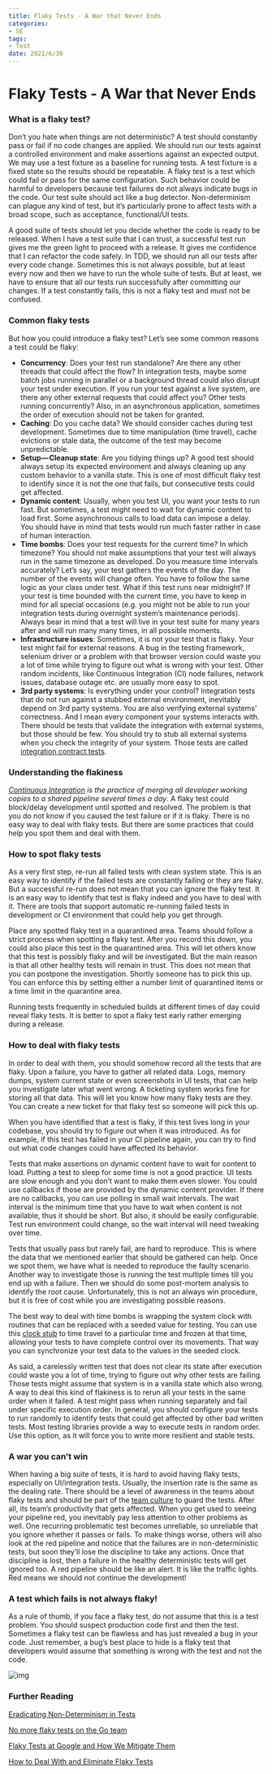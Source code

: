```yaml
---
title: Flaky Tests - A War that Never Ends
categories:
- SE
tags:
- Test
date: 2021/6/30
---
```




# Flaky Tests - A War that Never Ends

### What is a flaky test?

Don’t you hate when things are not deterministic? A test should constantly pass or fail if no code changes are applied. We should run our tests against a controlled environment and make assertions against an expected output. We may use a test fixture as a baseline for running tests. A test fixture is a fixed state so the results should be repeatable. A flaky test is a test which could fail or pass for the same configuration. Such behavior could be harmful to developers because test failures do not always indicate bugs in the code. Our test suite should act like a bug detector. Non-determinism can plague any kind of test, but it’s particularly prone to affect tests with a broad scope, such as acceptance, functional/UI tests.

A good suite of tests should let you decide whether the code is ready to be released. When I have a test suite that I can trust, a successful test run gives me the green light to proceed with a release. It gives me confidence that I can refactor the code safely. In TDD, we should run all our tests after every code change. Sometimes this is not always possible, but at least every now and then we have to run the whole suite of tests. But at least, we have to ensure that all our tests run successfully after committing our changes. If a test constantly fails, this is not a flaky test and must not be confused.

### Common flaky tests

But how you could introduce a flaky test? Let’s see some common reasons a test could be flaky:

- **Concurrency**: Does your test run standalone? Are there any other threads that could affect the flow? In integration tests, maybe some batch jobs running in parallel or a background thread could also disrupt your test under execution. If you run your test against a live system, are there any other external requests that could affect you? Other tests running concurrently? Also, in an asynchronous application, sometimes the order of execution should not be taken for granted.
- **Caching**: Do you cache data? We should consider caches during test development. Sometimes due to time manipulation (time travel), cache evictions or stale data, the outcome of the test may become unpredictable.
- **Setup — Cleanup state**: Are you tidying things up? A good test should always setup its expected environment and always cleaning up any custom behavior to a vanilla state. This is one of most difficult flaky test to identify since it is not the one that fails, but consecutive tests could get affected.
- **Dynamic content**: Usually, when you test UI, you want your tests to run fast. But sometimes, a test might need to wait for dynamic content to load first. Some asynchronous calls to load data can impose a delay. You should have in mind that tests would run much faster rather in case of human interaction.
- **Time bombs**: Does your test requests for the current time? In which timezone? You should not make assumptions that your test will always run in the same timezone as developed. Do you measure time intervals accurately? Let’s say, your test gathers the events of the day. The number of the events will change often. You have to follow the same logic as your class under test. What if this test runs near midnight? If your test is time bounded with the current time, you have to keep in mind for all special occasions (e.g. you might not be able to run your integration tests during overnight system’s maintenance periods). Always bear in mind that a test will live in your test suite for many years after and will run many many times, in all possible moments.
- **Infrastructure issues**: Sometimes, it is not your test that is flaky. Your test might fail for external reasons. A bug in the testing framework, selenium driver or a problem with that browser version could waste you a lot of time while trying to figure out what is wrong with your test. Other random incidents, like Continuous Integration (CI) node failures, network issues, database outage etc. are usually more easy to spot.
- **3rd party systems**: Is everything under your control? Integration tests that do not run against a stubbed external environment, inevitably depend on 3rd party systems. You are also verifying external systems’ correctness. And I mean every component your systems interacts with. There should be tests that validate the integration with external systems, but those should be few. You should try to stub all external systems when you check the integrity of your system. Those tests are called [integration contract tests](https://martinfowler.com/bliki/IntegrationContractTest.html).

### Understanding the flakiness

[*Continuous Integration*](https://en.wikipedia.org/wiki/Continuous_integration) *is the practice of merging all developer working copies to a shared pipeline several times a day*. A flaky test could block/delay development until spotted and resolved. The problem is that you do not know if you caused the test failure or if it is flaky. There is no easy way to deal with flaky tests. But there are some practices that could help you spot them and deal with them.

### How to spot flaky tests

As a very first step, re-run all failed tests with clean system state. This is an easy way to identify if the failed tests are constantly failing or they are flaky. But a successful re-run does not mean that you can ignore the flaky test. It is an easy way to identify that test is flaky indeed and you have to deal with it. There are tools that support automatic re-running failed tests in development or CI environment that could help you get through.

Place any spotted flaky test in a quarantined area. Teams should follow a strict process when spotting a flaky test. After you record this down, you could also place this test in the quarantined area. This will let others know that this test is possibly flaky and will be investigated. But the main reason is that all other healthy tests will remain in trust. This does not mean that you can postpone the investigation. Shortly someone has to pick this up. You can enforce this by setting either a number limit of quarantined items or a time limit in the quarantine area.

Running tests frequently in scheduled builds at different times of day could reveal flaky tests. It is better to spot a flaky test early rather emerging during a release.

### How to deal with flaky tests

In order to deal with them, you should somehow record all the tests that are flaky. Upon a failure, you have to gather all related data. Logs, memory dumps, system current state or even screenshots in UI tests, that can help you investigate later what went wrong. A ticketing system works fine for storing all that data. This will let you know how many flaky tests are they. You can create a new ticket for that flaky test so someone will pick this up.

When you have identified that a test is flaky, if this test lives long in your codebase, you should try to figure out when it was introduced. As for example, if this test has failed in your CI pipeline again, you can try to find out what code changes could have affected its behavior.

Tests that make assertions on dynamic content have to wait for content to load. Putting a test to sleep for some time is not a good practice. UI tests are slow enough and you don’t want to make them even slower. You could use callbacks if those are provided by the dynamic content provider. If there are no callbacks, you can use polling in small wait intervals. The wait interval is the minimum time that you have to wait when content is not available, thus it should be short. But also, it should be easily configurable. Test run environment could change, so the wait interval will need tweaking over time.

Tests that usually pass but rarely fail, are hard to reproduce. This is where the data that we mentioned earlier that should be gathered can help. Once we spot them, we have what is needed to reproduce the faulty scenario. Another way to investigate those is running the test multiple times till you end up with a failure. Then we should do some post-mortem analysis to identify the root cause. Unfortunately, this is not an always win procedure, but it is free of cost while you are investigating possible reasons.

The best way to deal with time bombs is wrapping the system clock with routines that can be replaced with a seeded value for testing. You can use this [clock stub](https://martinfowler.com/articles/nonDeterminism.html#Time) to time travel to a particular time and frozen at that time, allowing your tests to have complete control over its movements. That way you can synchronize your test data to the values in the seeded clock.

As said, a carelessly written test that does not clear its state after execution could waste you a lot of time, trying to figure out why other tests are failing. Those tests might assume that system is in a vanilla state which also wrong. A way to deal this kind of flakiness is to rerun all your tests in the same order when it failed. A test might pass when running separately and fail under specific execution order. In general, you should configure your tests to run randomly to identify tests that could get affected by other bad written tests. Most testing libraries provide a way to execute tests in random order. Use this option, as it will force you to write more resilient and stable tests.

### A war you can’t win

When having a big suite of tests, it is hard to avoid having flaky tests, especially on UI/integration tests. Usually, the insertion rate is the same as the dealing rate. There should be a level of awareness in the teams about flaky tests and should be part of the [team culture](https://hackernoon.com/the-importance-of-team-culture-af6fffead7b5) to guard the tests. After all, its team’s productivity that gets affected. When you get used to seeing your pipeline red, you inevitably pay less attention to other problems as well. One recurring problematic test becomes unreliable, so unreliable that you ignore whether it passes or fails. To make things worse, others will also look at the red pipeline and notice that the failures are in non-deterministic tests, but soon they’ll lose the discipline to take any actions. Once that discipline is lost, then a failure in the healthy deterministic tests will get ignored too. A red pipeline should be like an alert. It is like the traffic lights. Red means we should not continue the development!

### A test which fails is not always flaky!

As a rule of thumb, if you face a flaky test, do not assume that this is a test problem. You should suspect production code first and then the test. Sometimes a flaky test can be flawless and has just revealed a bug in your code. Just remember, a bug’s best place to hide is a flaky test that developers would assume that something is wrong with the test and not the code.

![img](https://hackernoon.com/hn-images/1*Ksz4cD1ZEvV75j7FlOYKzw.jpeg)

### Further Reading

[Eradicating Non-Determinism in Tests](https://martinfowler.com/articles/nonDeterminism.html)

[No more flaky tests on the Go team](https://www.thoughtworks.com/insights/blog/no-more-flaky-tests-go-team)

[Flaky Tests at Google and How We Mitigate Them](https://testing.googleblog.com/2016/05/flaky-tests-at-google-and-how-we.html)

[How to Deal With and Eliminate Flaky Tests](https://semaphoreci.com/community/tutorials/how-to-deal-with-and-eliminate-flaky-tests)